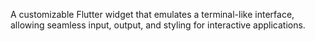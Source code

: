 A customizable Flutter widget that emulates a terminal-like interface, allowing seamless input, output, and styling for interactive applications.